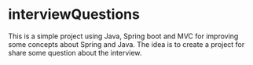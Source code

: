 # interviewQuestions
This is a simple project using Java, Spring boot and MVC for improving some concepts about Spring and Java.
The idea is to create a project for share some question about the interview.
